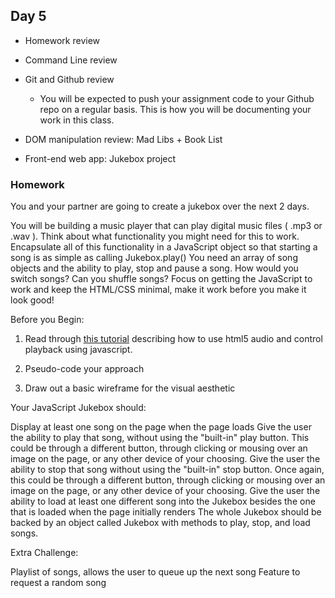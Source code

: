 ## Day 5

* Homework review

* Command Line review

* Git and Github review

    * You will be expected to push your assignment code to your Github repo on a regular basis. This is how you will be documenting your work in this class.
    
* DOM manipulation review: Mad Libs + Book List 

* Front-end web app: Jukebox project

### Homework

You and your partner are going to create a jukebox over the next 2 days. 

You will be building a music player that can play digital music files ( .mp3 or .wav ). Think about what functionality you might need for this to work. Encapsulate all of this functionality in a JavaScript object so that starting a song is as simple as calling Jukebox.play() You need an array of song objects and the ability to play, stop and pause a song. How would you switch songs? Can you shuffle songs? Focus on getting the JavaScript to work and keep the HTML/CSS minimal, make it work before you make it look good!

Before you Begin:

1) Read through [this tutorial](https://developer.mozilla.org/en-US/docs/Learn/HTML/Multimedia_and_embedding/Video_and_audio_content) describing how to use html5 audio and control playback using javascript.

2) Pseudo-code your approach

3) Draw out a basic wireframe for the visual aesthetic

Your JavaScript Jukebox should:

Display at least one song on the page when the page loads
Give the user the ability to play that song, without using the "built-in" play button. This could be through a different button, through clicking or mousing over an image on the page, or any other device of your choosing.
Give the user the ability to stop that song without using the "built-in" stop button. Once again, this could be through a different button, through clicking or mousing over an image on the page, or any other device of your choosing.
Give the user the ability to load at least one different song into the Jukebox besides the one that is loaded when the page initially renders
The whole Jukebox should be backed by an object called Jukebox with methods to play, stop, and load songs.

Extra Challenge:

Playlist of songs, allows the user to queue up the next song
Feature to request a random song
    
